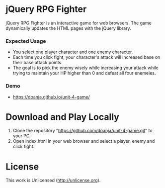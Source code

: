 # jQuery RPG Fighter

jQuery RPG Fighter is an interactive game for web browsers. The game dynamically updates the HTML pages with the jQuery library.

### Expected Usage

- You select one player character and one enemy character.
- Each time you click fight, your character's attack will increased base on their base attack points.
- The goal is to pick the enemy wisely while increasing your attack while trying to maintain your HP higher than 0 and defeat all four enemeies.

### Demo

- https://doanja.github.io/unit-4-game/

# Download and Play Locally

1. Clone the repository "https://github.com/doanja/unit-4-game.git" to your PC.
2. Open index.html in your web browser and select a player, enemy and click fight.

# License

This work is Unlicensed (http://unlicense.org).
